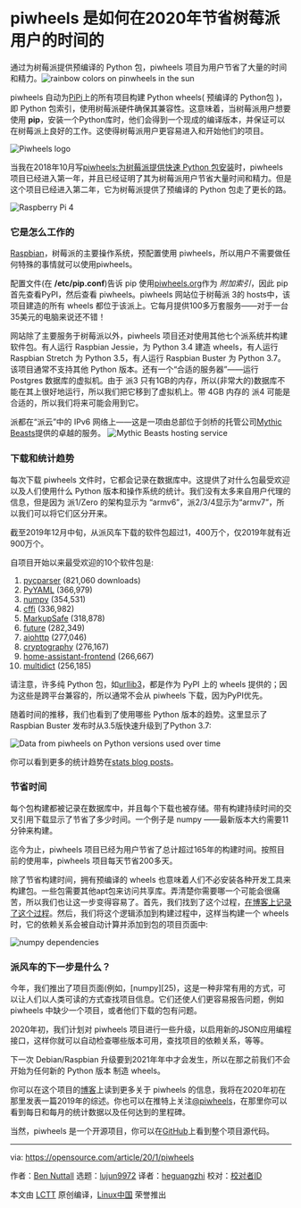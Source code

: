 [#]: collector: (lujun9972)
[#]: translator: (heguangzhi)
[#]: reviewer: ( )
[#]: publisher: ( )
[#]: url: ( )
[#]: subject: (How piwheels will save Raspberry Pi users time in 2020)
[#]: via: (https://opensource.com/article/20/1/piwheels)
[#]: author: (Ben Nuttall https://opensource.com/users/bennuttall)


piwheels 是如何在2020年节省树莓派用户的时间的
======
通过为树莓派提供预编译的 Python 包，piwheels 项目为用户节省了大量的时间和精力。![rainbow colors on pinwheels in the sun][1]

piwheels 自动为[PiPi][2]上的所有项目构建 Python wheels( 预编译的 Python包 )，即 Python 包索引，使用树莓派硬件确保其兼容性。这意味着，当树莓派用户想要使用 **pip**，安装一个Python库时，他们会得到一个现成的编译版本，并保证可以在树莓派上良好的工作。这使得树莓派用户更容易进入和开始他们的项目。

![Piwheels logo][3]

当我在2018年10月写[piwheels:为树莓派提供快速 Python 包安装][4]时，piwheels 项目已经进入第一年，并且已经证明了其为树莓派用户节省大量时间和精力。但是这个项目已经进入第二年，它为树莓派提供了预编译的 Python 包走了更长的路。

![Raspberry Pi 4][5]

### 它是怎么工作的

[Raspbian][6]，树莓派的主要操作系统，预配置使用 piwheels，所以用户不需要做任何特殊的事情就可以使用piwheels。

配置文件(在 **/etc/pip.conf**)告诉 pip 使用[piwheels.org][7]作为 _附加索引_，因此 pip 首先查看PyPI，然后查看 piwheels。piwheels 网站位于树莓派 3的 hosts中，该项目建造的所有 wheels 都位于该派上。它每月提供100多万套服务——对于一台35美元的电脑来说还不错！

网站除了主要服务于树莓派以外，piwheels 项目还对使用其他七个派系统并构建软件包。有人运行 Raspbian Jessie，为 Python 3.4 建造 wheels，有人运行 Raspbian Stretch 为 Python 3.5，有人运行 Raspbian Buster 为 Python 3.7。该项目通常不支持其他 Python 版本。还有一个“合适的服务器”——运行 Postgres 数据库的虚拟机。由于 派3 只有1GB的内存，所以(非常大的)数据库不能在其上很好地运行，所以我们把它移到了虚拟机上。带 4GB 内存的 派4 可能是合适的，所以我们将来可能会用到它。

派都在“派云”中的 IPv6 网络上——这是一项由总部位于剑桥的托管公司[Mythic Beasts][8]提供的卓越的服务。
![Mythic Beasts hosting service][9]

### 下载和统计趋势

每次下载 piwheels 文件时，它都会记录在数据库中。这提供了对什么包最受欢迎以及人们使用什么 Python 版本和操作系统的统计。我们没有太多来自用户代理的信息，但是因为 派1/Zero 的架构显示为 “armv6”，派2/3/4显示为“armv7”，所以我们可以将它们区分开来。

截至2019年12月中旬，从派风车下载的软件包超过1，400万个，仅2019年就有近900万个。

自项目开始以来最受欢迎的10个软件包是:

  1. [pycparser][10] (821,060 downloads)
  2. [PyYAML][11] (366,979)
  3. [numpy][12] (354,531)
  4. [cffi][13] (336,982)
  5. [MarkupSafe][14] (318,878)
  6. [future][15] (282,349)
  7. [aiohttp][16] (277,046)
  8. [cryptography][17] (276,167)
  9. [home-assistant-frontend][18] (266,667)
  10. [multidict][19] (256,185)



请注意，许多纯 Python 包，如[urllib3][20]，都是作为 PyPI 上的 wheels 提供的；因为这些是跨平台兼容的，所以通常不会从 piwheels 下载，因为PyPI优先。

随着时间的推移，我们也看到了使用哪些 Python 版本的趋势。这里显示了 Raspbian Buster 发布时从3.5版快速升级到了Python 3.7:

![Data from piwheels on Python versions used over time][21]


你可以看到更多的统计趋势在[stats blog posts][22]。

### 节省时间


每个包构建都被记录在数据库中，并且每个下载也被存储。带有构建持续时间的交叉引用下载显示了节省了多少时间。一个例子是 numpy ——最新版本大约需要11分钟来构建。

迄今为止，piwheels 项目已经为用户节省了总计超过165年的构建时间。按照目前的使用率，piwheels 项目每天节省200多天。


除了节省构建时间，拥有预编译的 wheels 也意味着人们不必安装各种开发工具来构建包。一些包需要其他apt包来访问共享库。弄清楚你需要哪一个可能会很痛苦，所以我们也让这一步变得容易了。首先，我们找到了这个过程，[在博客上记录了这个过程][23]。然后，我们将这个逻辑添加到构建过程中，这样当构建一个 wheels 时，它的依赖关系会被自动计算并添加到包的项目页面中:

![numpy dependencies][24]

### 派风车的下一步是什么？

今年，我们推出了项目页面(例如，[numpy][25)，这是一种非常有用的方式，可以让人们以人类可读的方式查找项目信息。它们还使人们更容易报告问题，例如 piwheels 中缺少一个项目，或者他们下载的包有问题。

2020年初，我们计划对 piwheels 项目进行一些升级，以启用新的JSON应用编程接口，这样你就可以自动检查哪些版本可用，查找项目的依赖关系，等等。

下一次 Debian/Raspbian 升级要到2021年年中才会发生，所以在那之前我们不会开始为任何新的 Python 版本 制造 wheels。

你可以在这个项目的[博客][26]上读到更多关于 piwheels 的信息，我将在2020年初在那里发表一篇2019年的综述。你也可以在推特上关注[@piwheels][27]，在那里你可以看到每日和每月的统计数据以及任何达到的里程碑。

当然，piwheels 是一个开源项目，你可以在[GitHub][28]上看到整个项目源代码。

--------------------------------------------------------------------------------

via: https://opensource.com/article/20/1/piwheels

作者：[Ben Nuttall][a]
选题：[lujun9972][b]
译者：[heguangzhi](https://github.com/heguangzhi)
校对：[校对者ID](https://github.com/校对者ID)

本文由 [LCTT](https://github.com/LCTT/TranslateProject) 原创编译，[Linux中国](https://linux.cn/) 荣誉推出

[a]: https://opensource.com/users/bennuttall
[b]: https://github.com/lujun9972
[1]: https://opensource.com/sites/default/files/styles/image-full-size/public/lead-images/rainbow-pinwheel-piwheel-diversity-inclusion.png?itok=di41Wd3V (rainbow colors on pinwheels in the sun)
[2]: https://pypi.org/
[3]: https://opensource.com/sites/default/files/uploads/piwheels.png (Piwheels logo)
[4]: https://opensource.com/article/18/10/piwheels-python-raspberrypi
[5]: https://opensource.com/sites/default/files/uploads/raspberry-pi-4_0.jpg (Raspberry Pi 4)
[6]: https://www.raspberrypi.org/downloads/raspbian/
[7]: http://piwheels.org
[8]: https://www.mythic-beasts.com/order/rpi
[9]: https://opensource.com/sites/default/files/uploads/pi-cloud.png (Mythic Beasts hosting service)
[10]: https://www.piwheels.org/project/pycparser
[11]: https://www.piwheels.org/project/PyYAML
[12]: https://www.piwheels.org/project/numpy
[13]: https://www.piwheels.org/project/cffi
[14]: https://www.piwheels.org/project/MarkupSafe
[15]: https://www.piwheels.org/project/future
[16]: https://www.piwheels.org/project/aiohttp
[17]: https://www.piwheels.org/project/cryptography
[18]: https://www.piwheels.org/project/home-assistant-frontend
[19]: https://www.piwheels.org/project/multidict
[20]: https://piwheels.org/project/urllib3/
[21]: https://opensource.com/sites/default/files/uploads/pyvers2019.png (Data from piwheels on Python versions used over time)
[22]: https://blog.piwheels.org/piwheels-stats-for-2019/
[23]: https://blog.piwheels.org/how-to-work-out-the-missing-dependencies-for-a-python-package/
[24]: https://opensource.com/sites/default/files/uploads/numpy-deps.png (numpy dependencies)
[25]: https://www.piwheels.org/project/numpy/
[26]: https://blog.piwheels.org/
[27]: https://twitter.com/piwheels
[28]: https://github.com/piwheels/
